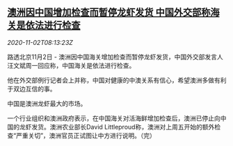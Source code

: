 <!--1604305393000-->
[澳洲因中国增加检查而暂停龙虾发货 中国外交部称海关是依法进行检查](https://cn.reuters.com/article/china-mofa-au-lobster-covid-1102-idCNKBS27I0PO)
------

<div><i>2020-11-02T08:13:23Z</i></div><p>路透北京11月2日 - 澳洲因中国海关增加检查而暂停龙虾发货，中国外交部发言人汪文斌周一回应称，中国海关是依法进行检查。</p><p>他在外交部例行记者会上并称，中国对健康的中澳关系有信心，希望澳洲多做有利于双边互信的事。</p><p>中国是澳洲龙虾最大的市场。</p><p>一个行业组织和澳洲政府表示，在中国海关对活海鲜增加检查后，澳洲已停止向中国的龙虾发货。澳洲农业部长David Littleproud称，澳洲对上周五开始的额外检查“严重关切”，澳洲官员正试图让中方进行说明。（完）</p>
